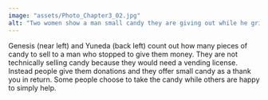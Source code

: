 ```yaml
---
image: "assets/Photo_Chapter3_02.jpg"
alt: "Two women show a man small candy they are giving out while he grips money"
---
```

Genesis (near left) and Yuneda (back left) count out how many pieces of candy to sell to a man who stopped to give them money. They are not technically selling candy because they would need a vending license. Instead people give them donations and they offer small candy as a thank you in return. Some people choose to take the candy while others are happy to simply help.